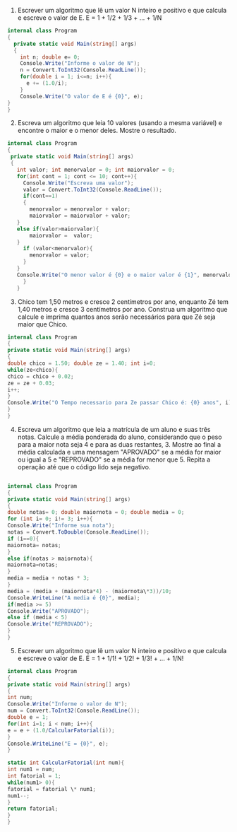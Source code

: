 ﻿1. Escrever um algoritmo que lê um valor N inteiro e positivo e que calcula e
   escreve o valor de E.
   E = 1 + 1/2 + 1/3 + ... + 1/N

```cs
internal class Program
{
  private static void Main(string[] args)
  {
    int n; double e= 0;
    Console.Write("Informe o valor de N");
    n = Convert.ToInt32(Console.ReadLine());
    for(double i = 1; i<=n; i++){
      e += (1.0/i);
    }
    Console.Write("O valor de E é {0}", e);
}
}
```

2. Escreva um algoritmo que leia 10 valores (usando a mesma variável) e
   encontre o maior e o menor deles. Mostre o resultado.

```cs
internal class Program
{
 private static void Main(string[] args)
 {
   int valor; int menorvalor = 0; int maiorvalor = 0;
   for(int cont = 1; cont <= 10; cont++){
     Console.Write("Escreva uma valor");
     valor = Convert.ToInt32(Console.ReadLine());
     if(cont==1)
     {
       menorvalor = menorvalor + valor;
       maiorvalor = maiorvalor + valor;
   }
   else if(valor>maiorvalor){
       maiorvalor =  valor;
   }
     if (valor<menorvalor){
       menorvalor = valor;
     }
   }
   Console.Write("O menor valor é {0} e o maior valor é {1}", menorvalor, maiorvalor);
     }
   }
```

3. Chico tem 1,50 metros e cresce 2 centímetros por ano, enquanto Zé tem 1,40
   metros e cresce 3 centímetros por ano. Construa um algoritmo que calcule e
   imprima quantos anos serão necessários para que Zé seja maior que Chico.

```cs
internal class Program
{
private static void Main(string[] args)
{
double chico = 1.50; double ze = 1.40; int i=0;
while(ze<chico){
chico = chico + 0.02;
ze = ze + 0.03;
i++;
}
Console.Write("O Tempo necessario para Ze passar Chico é: {0} anos", i);
}
}
```

4. Escreva um algoritmo que leia a matrícula de um aluno e suas três notas.
   Calcule a média ponderada do aluno, considerando que o peso para a maior
   nota seja 4 e para as duas restantes, 3. Mostre ao final a média calculada e
   uma mensagem "APROVADO" se a média for maior ou igual a 5 e
   "REPROVADO" se a média for menor que 5. Repita a operação até que o
   código lido seja negativo.

```cs

internal class Program
{
private static void Main(string[] args)
{
double notas= 0; double maiornota = 0; double media = 0;
for (int i= 0; i!= 3; i++){
Console.Write("Informe sua nota");
notas = Convert.ToDouble(Console.ReadLine());
if (i==0){
maiornota= notas;
}
else if(notas > maiornota){
maiornota=notas;
}
media = media + notas * 3;
}
media = (media + (maiornota*4) - (maiornota\*3))/10;
Console.WriteLine("A media é {0}", media);
if(media >= 5)
Console.Write("APROVADO");
else if (media < 5)
Console.Write("REPROVADO");
}
}
```

5. Escrever um algoritmo que lê um valor N inteiro e positivo e que calcula e
   escreve o valor de E.
   E = 1 + 1/1! + 1/2! + 1/3! + ... + 1/N!

```cs
internal class Program
{
private static void Main(string[] args)
{
int num;
Console.Write("Informe o valor de N");
num = Convert.ToInt32(Console.ReadLine());
double e = 1;
for(int i=1; i < num; i++){
e = e + (1.0/CalcularFatorial(i));
}
Console.WriteLine("E = {0}", e);
}

static int CalcularFatorial(int num){
int num1 = num;
int fatorial = 1;
while(num1> 0){
fatorial = fatorial \* num1;
num1--;
}
return fatorial;
}
}
```
